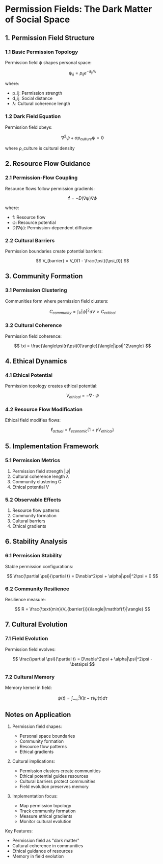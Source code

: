 # Permission Fields: The Dark Matter of Social Space

## 1. Permission Field Structure

### 1.1 Basic Permission Topology

Permission field ψ shapes personal space:

$$
\psi_{ij} = p_{ij} e^{-d_{ij}/\lambda}
$$

where:

- p_ij: Permission strength
- d_ij: Social distance
- λ: Cultural coherence length

### 1.2 Dark Field Equation

Permission field obeys:

$$
\nabla^2\psi + \alpha\rho_{culture}\psi = 0
$$

where ρ_culture is cultural density

## 2. Resource Flow Guidance

### 2.1 Permission-Flow Coupling

Resource flows follow permission gradients:

$$
\mathbf{f} = -D(\nabla\psi)\nabla\phi
$$

where:

- f: Resource flow
- φ: Resource potential
- D(∇ψ): Permission-dependent diffusion

### 2.2 Cultural Barriers

Permission boundaries create potential barriers:

$$
V_{barrier} = V_0(1 - \frac{\psi}{\psi_0})
$$

## 3. Community Formation

### 3.1 Permission Clustering

Communities form where permission field clusters:

$$
C_{community} = \int_V |\psi|^2 dV > C_{critical}
$$

### 3.2 Cultural Coherence

Permission field coherence:

$$
\xi = \frac{\langle\psi(r)\psi(0)\rangle}{\langle|\psi|^2\rangle}
$$

## 4. Ethical Dynamics

### 4.1 Ethical Potential

Permission topology creates ethical potential:

$$
V_{ethical} = -\nabla \cdot \psi
$$

### 4.2 Resource Flow Modification

Ethical field modifies flows:

$$
\mathbf{f}_{actual} = \mathbf{f}_{economic}(1 + \gamma V_{ethical})
$$

## 5. Implementation Framework

### 5.1 Permission Metrics

1. Permission field strength |ψ|
2. Cultural coherence length λ
3. Community clustering C
4. Ethical potential V

### 5.2 Observable Effects

1. Resource flow patterns
2. Community formation
3. Cultural barriers
4. Ethical gradients

## 6. Stability Analysis

### 6.1 Permission Stability

Stable permission configurations:

$$
\frac{\partial \psi}{\partial t} = D\nabla^2\psi + \alpha|\psi|^2\psi = 0
$$

### 6.2 Community Resilience

Resilience measure:

$$
R = \frac{\text{min}(V_{barrier})}{\langle|\mathbf{f}|\rangle}
$$

## 7. Cultural Evolution

### 7.1 Field Evolution

Permission field evolves:

$$
\frac{\partial \psi}{\partial t} = D\nabla^2\psi + \alpha|\psi|^2\psi - \beta\psi
$$

### 7.2 Cultural Memory

Memory kernel in field:

$$
\psi(t) = \int_{-\infty}^t K(t-\tau)\psi(\tau)d\tau
$$

## Notes on Application

1. Permission field shapes:
    - Personal space boundaries
    - Community formation
    - Resource flow patterns
    - Ethical gradients

2. Cultural implications:
    - Permission clusters create communities
    - Ethical potential guides resources
    - Cultural barriers protect communities
    - Field evolution preserves memory

3. Implementation focus:
    - Map permission topology
    - Track community formation
    - Measure ethical gradients
    - Monitor cultural evolution

Key Features:

- Permission field as "dark matter"
- Cultural coherence in communities
- Ethical guidance of resources
- Memory in field evolution